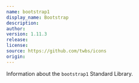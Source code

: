 ```yaml
---
name: bootstrap1
display_name: Bootstrap
description: 
author: 
version: 1.11.3
release: 
license: 
source: https://github.com/twbs/icons
origin: 
---
```


Information about the `bootstrap1` Standard Library.
